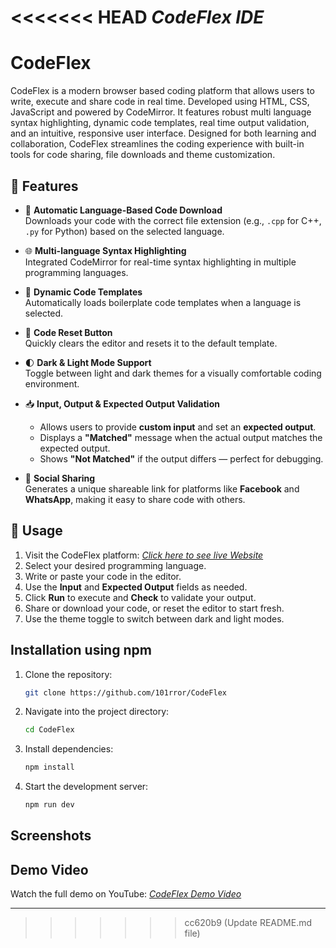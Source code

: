 <<<<<<< HEAD
*CodeFlex IDE*
=======
# CodeFlex
CodeFlex is a modern browser based coding platform that allows users to write, execute and share code in real time. Developed using HTML, CSS, JavaScript and powered by CodeMirror. It features robust multi language syntax highlighting, dynamic code templates, real time output validation, and an intuitive, responsive user interface. Designed for both learning and collaboration, CodeFlex streamlines the coding experience with built-in tools for code sharing, file downloads and theme customization.

## 🔧 Features

- 🔄 **Automatic Language-Based Code Download**  
  Downloads your code with the correct file extension (e.g., `.cpp` for C++, `.py` for Python) based on the selected language.

- 🌐 **Multi-language Syntax Highlighting**  
  Integrated CodeMirror for real-time syntax highlighting in multiple programming languages.

- 📄 **Dynamic Code Templates**  
  Automatically loads boilerplate code templates when a language is selected.

- 🧹 **Code Reset Button**  
  Quickly clears the editor and resets it to the default template.

- 🌓 **Dark & Light Mode Support**  
  Toggle between light and dark themes for a visually comfortable coding environment.

- 📥 **Input, Output & Expected Output Validation**  
  - Allows users to provide **custom input** and set an **expected output**.  
  - Displays a **"Matched"** message when the actual output matches the expected output.  
  - Shows **"Not Matched"** if the output differs — perfect for debugging.

- 🔗 **Social Sharing**  
  Generates a unique shareable link for platforms like **Facebook** and **WhatsApp**, making it easy to share code with others.

## 🚀 Usage

1. Visit the CodeFlex platform: *[Click here to see live Website](https://code-flex.vercel.app/)*  
2. Select your desired programming language.
3. Write or paste your code in the editor.
4. Use the **Input** and **Expected Output** fields as needed.
5. Click **Run** to execute and **Check** to validate your output.
6. Share or download your code, or reset the editor to start fresh.
7. Use the theme toggle to switch between dark and light modes.

## Installation using npm

1. Clone the repository:
    ```bash
    git clone https://github.com/101rror/CodeFlex
    ```

2. Navigate into the project directory:
    ```bash
    cd CodeFlex
    ```

3. Install dependencies:
    ```bash
    npm install
    ```

4. Start the development server:
    ```bash
    npm run dev
    ```

## Screenshots



## Demo Video

Watch the full demo on YouTube: *[CodeFlex Demo Video](https://youtu.be/x-ueWw9Jk7M?si=sdKayGdoUMdIslZA)*

---
>>>>>>> cc620b9 (Update README.md file)
